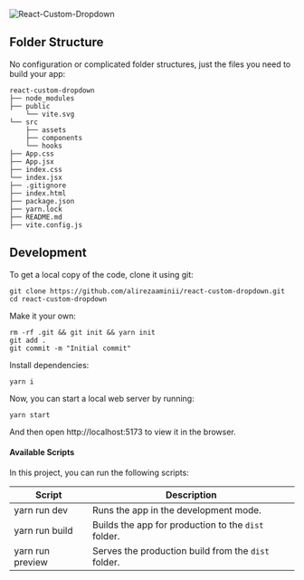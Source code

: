 ![React-Custom-Dropdown](https://github.com/alirezaaminii/react-custom-dropdown/blob/main/Screenshot%20from%202023-03-08%2001-14-50.png)


## Folder Structure

No configuration or complicated folder structures, just the files you need to build your app:

```
react-custom-dropdown
├── node_modules
├── public
    └── vite.svg
└── src
    ├── assets
    ├── components
    └── hooks
├── App.css
├── App.jsx
├── index.css
└── index.jsx
├── .gitignore
├── index.html
├── package.json
├── yarn.lock
├── README.md
├── vite.config.js
```

## Development

To get a local copy of the code, clone it using git:

```
git clone https://github.com/alirezaaminii/react-custom-dropdown.git
cd react-custom-dropdown
```
Make it your own:

```
rm -rf .git && git init && yarn init
git add .
git commit -m "Initial commit"
```

Install dependencies:

```
yarn i
```

Now, you can start a local web server by running:

```
yarn start
```

And then open http://localhost:5173 to view it in the browser.

#### Available Scripts

In this project, you can run the following scripts:

| Script          | Description                                         |
|-----------------| --------------------------------------------------- |
| yarn run dev     | Runs the app in the development mode.               |
| yarn run build   | Builds the app for production to the `dist` folder. |
| yarn run preview | Serves the production build from the `dist` folder. |
